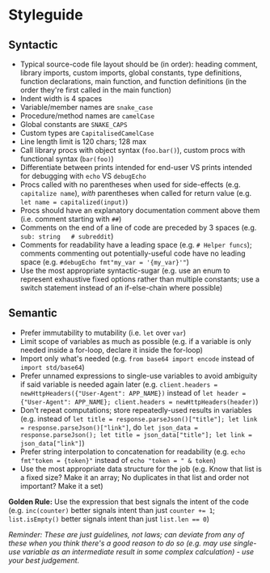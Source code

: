 # Styleguide

## Syntactic
* Typical source-code file layout should be (in order): heading comment, library imports, custom imports, global constants, type definitions, function declarations, main function, and function definitions (in the order they're first called in the main function)
* Indent width is 4 spaces
* Variable/member names are `snake_case`
* Procedure/method names are `camelCase`
* Global constants are `SNAKE_CAPS`
* Custom types are `CapitalisedCamelCase`
* Line length limit is 120 chars; 128 max
* Call library procs with object syntax (`foo.bar()`), custom procs with functional syntax (`bar(foo)`)
* Differentiate between prints intended for end-user VS prints intended for debugging with `echo` VS `debugEcho`
* Procs called with no parentheses when used for side-effects (e.g. `capitalize name`), *with* parentheses when called for return value (e.g. `let name = capitalized(input)`)
* Procs should have an explanatory documentation comment above them (i.e. comment starting with `##`)
* Comments on the end of a line of code are preceded by 3 spaces (e.g. `sub: string   # subreddit`)
* Comments for readability have a leading space (e.g. `# Helper funcs`); comments commenting out potentially-useful 
  code have no leading space (e.g. `#debugEcho fmt"my_var = '{my_var}'"`)
* Use the most appropriate syntactic-sugar (e.g. use an enum to represent exhaustive fixed options rather than multiple constants; use a switch statement instead of an if-else-chain where possible)

## Semantic
* Prefer immutability to mutability (i.e. `let` over `var`)
* Limit scope of variables as much as possible (e.g. if a variable is only needed inside a for-loop, declare it inside the for-loop)
* Import only what's needed (e.g. `from base64 import encode` instead of `import std/base64`)
* Prefer unnamed expressions to single-use variables to avoid ambiguity if said variable is needed again later (e.g. `client.headers = newHttpHeaders({"User-Agent": APP_NAME})` instead of `let header = {"User-Agent": APP_NAME}; client.headers = newHttpHeaders(header)`)
* Don't repeat computations; store repeatedly-used results in variables (e.g. instead of `let title = response.parseJson()["title"]; let link = response.parseJson()["link"]`, do `let json_data = response.parseJson(); let title = json_data["title"]; let link = json_data["link"]`)
* Prefer string interpolation to concatenation for readability (e.g. `echo fmt"token = {token}"` instead of `echo "token = " & token`)
* Use the most appropriate data structure for the job (e.g. Know that list is a fixed size? Make it an array; No duplicates in that list and order not important? Make it a set)

**Golden Rule:** Use the expression that best signals the intent of the code (e.g. `inc(counter)` better signals intent than just `counter += 1`; `list.isEmpty()` better signals intent than just `list.len == 0`)

_Reminder: These are just guidelines, not laws; can deviate from any of these when you think there's a good reason to do so (e.g. may use single-use variable as an intermediate result in some complex calculation) - use your best judgement._
